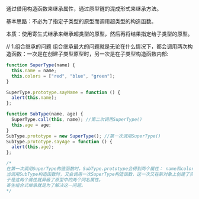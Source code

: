 
通过借用构造函数来继承属性，通过原型链的混成形式来继承方法。

基本思路：不必为了指定子类型的原型而调用超类型的构造函数。

本质：使用寄生式继承来继承超类型的原型，然后再将结果指定给子类型的原型。

// 1.组合继承的问题
组合继承最大的问题就是无论在什么情况下，都会调用两次构造函数：一次是在创建子类型原型时，另一次是在子类型构造函数内部:

```js
function SuperType(name) {
  this.name = name;
  this.colors = ["red", "blue", "green"];
}

SuperType.prototype.sayName = function () {
  alert(this.name);
};

function SubType(name, age) {
  SuperType.call(this, name); //第二次调用SuperType()
  this.age = age;
}
SubType.prototype = new SuperType(); //第一次调用SuperType()
SubType.prototype.sayAge = function () {
  alert(this.age);
};

/*
在第一次调用SuperType构造函数时，SubType.prototype会得到两个属性： name和colors； 他们都是SuperType的实例属性，只不过现在位于SubType的原型中。
当调用SubType构造函数时，又会调用一次SuperType构造函数，这一次又在新对象上创建了实例属性name和colors。
于是这两个属性就屏蔽了原型中的两个同名属性。
寄生组合式继承就是为了解决这一问题。
*/
```
